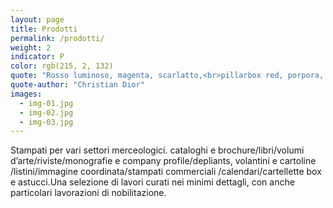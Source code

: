 ```yaml
---
layout: page
title: Prodotti
permalink: /prodotti/
weight: 2
indicator: P
color: rgb(215, 2, 132)
quote: "Rosso luminoso, magenta, scarlatto,<br>pillarbox red, porpora, ciliegio, vinaccia...<br>c’è sicuramente un rosso per tutti."
quote-author: "Christian Dior"
images:
  - img-01.jpg
  - img-02.jpg
  - img-03.jpg
---
```


Stampati per vari settori merceologici. cataloghi e brochure/libri/volumi d’arte/riviste/monografie e company profile/depliants, volantini e cartoline /listini/immagine coordinata/stampati commerciali /calendari/cartellette box e astucci.Una selezione di lavori curati nei minimi dettagli, con anche particolari lavorazioni di nobilitazione.
